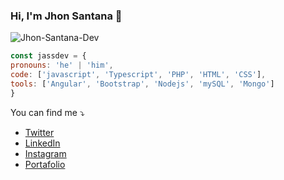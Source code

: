 ### Hi, I'm Jhon Santana 👋 

![Jhon-Santana-Dev](https://user-images.githubusercontent.com/44902547/95610518-127aba00-0a26-11eb-8347-0a486d4c0f4c.jpeg)

``` js
const jassdev = {
pronouns: 'he' | 'him',
code: ['javascript', 'Typescript', 'PHP', 'HTML', 'CSS'],
tools: ['Angular', 'Bootstrap', 'Nodejs', 'mySQL', 'Mongo']
}
```
You can find me :arrow_heading_down:
- [Twitter](https://twitter.com/Alexx_1208)
- [LinkedIn](https://www.linkedin.com/in/jhonalexsantana/)
- [Instagram](https://www.instagram.com/jalexx_s/)
- [Portafolio](https://portafolio-jhonsantana.netlify.app/#/home)

<!--
**Jalexx08/Jalexx08** is a ✨ _special_ ✨ repository because its `README.md` (this file) appears on your GitHub profile.

Here are some ideas to get you started:

- 🔭 I’m currently working on ...
- 🌱 I’m currently learning ...
- 👯 I’m looking to collaborate on ...
- 🤔 I’m looking for help with ...
- 💬 Ask me about ...
- 📫 How to reach me: ...
- 😄 Pronouns: ...
- ⚡ Fun fact: ...
-->
